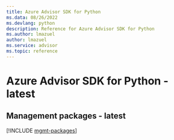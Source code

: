 ```yaml
---
title: Azure Advisor SDK for Python
ms.data: 08/26/2022
ms.devlang: python
description: Reference for Azure Advisor SDK for Python
ms.author: lmazuel
author: lmazuel
ms.service: advisor
ms.topic: reference
---
```

# Azure Advisor SDK for Python - latest

## Management packages - latest
[!INCLUDE [mgmt-packages](advisor-mgmt-index.md)]
